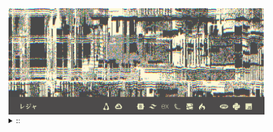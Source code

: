 <img src="./banner.png">
<details><summary> :: </summary>
<!--START_SECTION:waka-->

```rust
From: 09 August 2024 - To: 27 August 2024

Total Time: 56 hrs 44 mins

Python                     16 hrs 36 mins  ██████▒░░░░░░░░░░░░░░░░░░   25.23 %
PHP                        9 hrs 53 mins   ███▓░░░░░░░░░░░░░░░░░░░░░   15.04 %
Other                      9 hrs 4 mins    ███▒░░░░░░░░░░░░░░░░░░░░░   13.78 %
```

<!--END_SECTION:waka-->
</details
